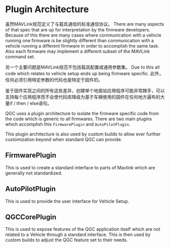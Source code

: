# Plugin Architecture

虽然MAVLink规范定义了与载具通信的标准通信协议。 There are many aspects of that spec that are up for interpretation by the firmware developers. Because of this there are many cases where communication with a vehicle running one firmware is be slightly different than communication with a vehicle running a different firmware in order to accomplish the same task. Also each firmware may implement a different subset of the MAVLink command set.

另一个主要问题是MAVLink规范不包括载具配置或通用参数集。 Due to this all code which relates to vehicle setup ends up being firmware specific. 此外，任何必须引用特定参数的代码也是特定于固件的。

鉴于固件实现之间的所有这些差异，创建单个地面站应用程序可能非常棘手，可以支持每个应用程序而不会使代码库降级为基于车辆使用的固件在任何地方遍布的大量if / then / else语句。

QGC uses a plugin architecture to isolate the firmware specific code from the code which is generic to all firmwares. There are two main plugins which accomplish this `FirmwarePlugin` and `AutoPilotPlugin`.

This plugin architecture is also used by custom builds to allow ever further customization beyond when standard QGC can provide.

## FirmwarePlugin

This is used to create a standard interface to parts of Mavlink which are generally not standardized.

## AutoPilotPlugin

This is used to provide the user interface for Vehicle Setup.

## QGCCorePlugin

This is used to expose features of the QGC application itself which are not related to a Vehicle through a standard interface. This is then used by custom builds to adjust the QGC feature set to their needs.
